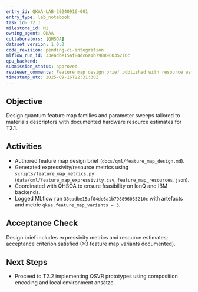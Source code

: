 ```yaml
---
entry_id: QKAA-LAB-20240916-001
entry_type: lab_notebook
task_id: T2.1
milestone_id: M2
owning_agent: QKAA
collaborators: [QHSOA]
dataset_version: 1.0.0
code_revision: pending-ci-integration
mlflow_run_id: 33eadbe15af84dc6a1b798896035210c
qpu_backend: 
submission_status: approved
reviewer_comments: Feature map design brief published with resource estimates.
timestamp_utc: 2025-09-16T22:31:30Z
---
```


## Objective
Design quantum feature map families and parameter sweeps tailored to materials descriptors with documented hardware resource estimates for T2.1.

## Activities
- Authored feature map design brief (`docs/qml/feature_map_design.md`).
- Generated expressivity/resource metrics using `scripts/feature_map_metrics.py` (`data/qml/feature_map_expressivity.csv`, `feature_map_resources.json`).
- Coordinated with QHSOA to ensure feasibility on IonQ and IBM backends.
- Logged MLflow run `33eadbe15af84dc6a1b798896035210c` with artefacts and metric `qkaa.feature_map_variants = 3`.

## Acceptance Check
Design brief includes expressivity metrics and resource estimates; acceptance criterion satisfied (≥3 feature map variants documented).

## Next Steps
- Proceed to T2.2 implementing QSVR prototypes using composition encoding and local environment ansätze.

